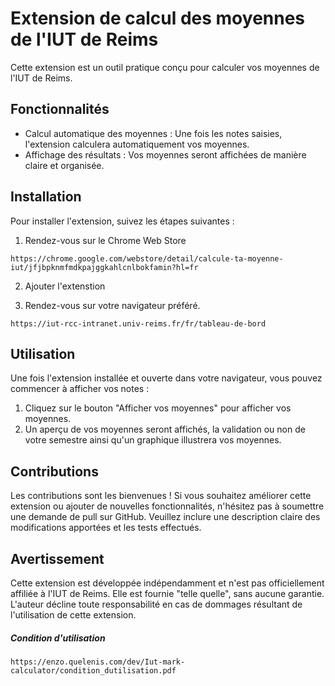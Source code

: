 <h1>Extension de calcul des moyennes de l'IUT de Reims</h1>

<p>Cette extension est un outil pratique conçu pour calculer vos moyennes de l'IUT de Reims.</p>

<h2>Fonctionnalités</h2>

<ul>
  <li>Calcul automatique des moyennes : Une fois les notes saisies, l'extension calculera automatiquement vos moyennes.</li>
  <li>Affichage des résultats : Vos moyennes seront affichées de manière claire et organisée.</li>
</ul>

<h2>Installation</h2>

<p>Pour installer l'extension, suivez les étapes suivantes :</p>

<ol>
  <li>Rendez-vous sur le Chrome Web Store</li>
</ol>

<pre><code>https://chrome.google.com/webstore/detail/calcule-ta-moyenne-iut/jfjbpknmfmdkpajggkahlcnlbokfamin?hl=fr</code></pre>

<ol start="2">
  <li>Ajouter l'extenstion</li>
</ol>

<ol start="3">
  <li>Rendez-vous sur votre navigateur préféré.</li>
</ol>

<pre><code>https://iut-rcc-intranet.univ-reims.fr/fr/tableau-de-bord</code></pre>


<h2>Utilisation</h2>

<p>Une fois l'extension installée et ouverte dans votre navigateur, vous pouvez commencer à afficher vos notes :</p>

<ol>
  <li>Cliquez sur le bouton "Afficher vos moyennes" pour afficher vos moyennes.</li>
  <li>Un aperçu de vos moyennes seront affichés, la validation ou non de votre semestre ainsi qu'un graphique illustrera vos moyennes.</li>
</ol>

<h2>Contributions</h2>

<p>Les contributions sont les bienvenues ! Si vous souhaitez améliorer cette extension ou ajouter de nouvelles fonctionnalités, n'hésitez pas à soumettre une demande de pull sur GitHub. Veuillez inclure une description claire des modifications apportées et les tests effectués.</p>

<h2>Avertissement</h2>

<p>Cette extension est développée indépendamment et n'est pas officiellement affiliée à l'IUT de Reims. Elle est fournie "telle quelle", sans aucune garantie. L'auteur décline toute responsabilité en cas de dommages résultant de l'utilisation de cette extension.</p>

<h5>Condition d'utilisation</h5>
<pre><code>https://enzo.quelenis.com/dev/Iut-mark-calculator/condition_dutilisation.pdf</code></pre>
